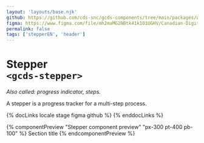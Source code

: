 ```yaml
---
layout: 'layouts/base.njk'
github: https://github.com/cds-snc/gcds-components/tree/main/packages/web/src/components/gcds-stepper
figma: https://www.figma.com/file/mh2maMG2NBtk41k1O1UGHV/Canadian-Digital-Service%E2%80%A8---GC-Design-System?type=design&node-id=970-2581&mode=design&t=qwNFRgCKhnoUtRXO-0
permalink: false
tags: ['stepperEN', 'header']
---
```


# Stepper <br>`<gcds-stepper>`

_Also called: progress indicator, steps._

A stepper is a progress tracker for a multi-step process.

{% docLinks locale stage figma github %}
{% enddocLinks %}

{% componentPreview "Stepper component preview" "px-300 pt-400 pb-100" %}
<gcds-stepper current-step="1" total-steps="4">Section title</gcds-stepper>
{% endcomponentPreview %}
